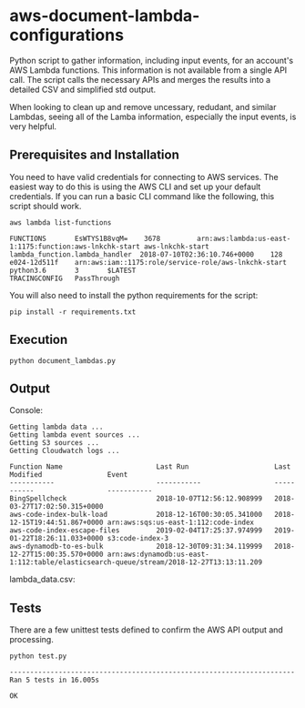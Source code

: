 # aws-document-lambda-configurations
Python script to gather information, including input events, for an account's AWS Lambda functions. This information is not available from a single API call. The script calls the necessary APIs and merges the results into a detailed CSV and simplified std output.

When looking to clean up and remove uncessary, redudant, and similar Lambdas, seeing all of the Lamba information, especially the input events, is very helpful.

## Prerequisites and Installation
You need to have valid credentials for connecting to AWS services. The easiest way to do this is using the AWS CLI and set up your default credentials. If you can run a basic CLI command like the following, this script should work.

```
aws lambda list-functions

FUNCTIONS       EsWTYS1B8vqM=    3678         arn:aws:lambda:us-east-1:1175:function:aws-lnkchk-start aws-lnkchk-start        lambda_function.lambda_handler  2018-07-10T02:36:10.746+0000    128     e024-12d511f    arn:aws:iam::1175:role/service-role/aws-lnkchk-start    python3.6       3       $LATEST
TRACINGCONFIG   PassThrough
```
You will also need to install the python requirements for the script:

```
pip install -r requirements.txt
```

## Execution
```
python document_lambdas.py
```

## Output

Console:
```
Getting lambda data ...
Getting lambda event sources ...
Getting S3 sources ...
Getting Cloudwatch logs ...

Function Name                       Last Run                     Last Modified                Event
-----------                         -----------                  -----------                  -----------
BingSpellcheck                      2018-10-07T12:56:12.908999   2018-03-27T17:02:50.315+0000
aws-code-index-bulk-load            2018-12-16T00:30:05.341000   2018-12-15T19:44:51.867+0000 arn:aws:sqs:us-east-1:112:code-index
aws-code-index-escape-files         2019-02-04T17:25:37.974999   2019-01-22T18:26:11.033+0000 s3:code-index-3
aws-dynamodb-to-es-bulk             2018-12-30T09:31:34.119999   2018-12-27T15:00:35.570+0000 arn:aws:dynamodb:us-east-1:112:table/elasticsearch-queue/stream/2018-12-27T13:13:11.209
```

lambda_data.csv:


## Tests
There are a few unittest tests defined to confirm the AWS API output and processing.

```
python test.py

----------------------------------------------------------------------
Ran 5 tests in 16.005s

OK
```